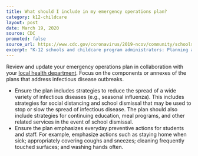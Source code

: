 ```yaml
---
title: What should I include in my emergency operations plan?
category: k12-childcare
layout: post
date: March 19, 2020
source: CDC
promoted: false
source_url: https://www.cdc.gov/coronavirus/2019-ncov/community/schools-childcare/schools-faq.html
excerpt: "K-12 schools and childcare program administrators: Planning and preparedness"
---
```


Review and update your emergency operations plan in collaboration with your [local health department](https://www.naccho.org/membership/lhd-directory). Focus on the components or annexes of the plans that address infectious disease outbreaks.

* Ensure the plan includes strategies to reduce the spread of a wide variety of infectious diseases (e.g., seasonal influenza). This includes strategies for social distancing and school dismissal that may be used to stop or slow the spread of infectious disease. The plan should also include strategies for continuing education, meal programs, and other related services in the event of school dismissal.
* Ensure the plan emphasizes everyday preventive actions for students and staff. For example, emphasize actions such as staying home when sick; appropriately covering coughs and sneezes; cleaning frequently touched surfaces; and washing hands often.